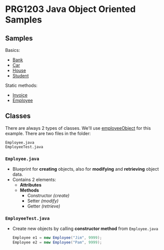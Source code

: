 # PRG1203 Java Object Oriented Samples

## Samples
Basics:
- [Bank](https://github.com/wf-lee/OOP-samples/tree/master/bankObject)
- [Car](https://github.com/wf-lee/OOP-samples/tree/master/carObject)
- [House](https://github.com/wf-lee/OOP-samples/tree/master/carObject)
- [Student](https://github.com/wf-lee/OOP-samples/tree/master/carObject)

Static methods:
- [Invoice](https://github.com/wf-lee/OOP-samples/tree/master/carObject)
- [Employee](https://github.com/wf-lee/OOP-samples/tree/master/carObject)

## Classes
There are always 2 types of classes. We'll use [employeeObject](https://github.com/wf-lee/OOP-samples/tree/master/employeeObject) for this example. There are two files in the folder:
```
Employee.java
EmployeeTest.java
```

### `Employee.java`
- Blueprint for **creating** objects, also for **modifying** and **retrieving** object data.
- Contains 2 elements:
    - **Attributes**
    - **Methods**
        - Constructor *(create)*
        - Setter *(modify)*
        - Getter *(retrieve)*        

### `EmployeeTest.java`
- Create new objects by calling **constructor method** from `Employee.java`
    ```java
    Employee e1 = new Employee("Jim", 9999);
    Employee e2 = new Employee("Pam", 9999);
    ``` 

